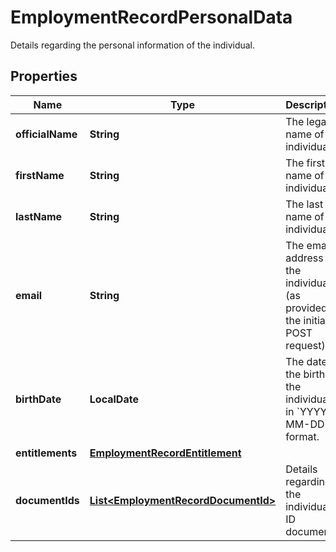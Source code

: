 

# EmploymentRecordPersonalData

Details regarding the personal information of the individual.

## Properties

| Name | Type | Description | Notes |
|------------ | ------------- | ------------- | -------------|
|**officialName** | **String** | The legal name of the individual  |  [optional] |
|**firstName** | **String** | The first name of the individual.  |  [optional] |
|**lastName** | **String** | The last name of the individual.  |  [optional] |
|**email** | **String** | The email address of the individual (as provided in the initial POST request).  |  [optional] |
|**birthDate** | **LocalDate** | The date of the birth of the individual, in &#x60;YYYY-MM-DD&#x60; format.  |  [optional] |
|**entitlements** | [**EmploymentRecordEntitlement**](EmploymentRecordEntitlement.md) |  |  [optional] |
|**documentIds** | [**List&lt;EmploymentRecordDocumentId&gt;**](EmploymentRecordDocumentId.md) | Details regarding the individual&#39;s ID documents. |  [optional] |



